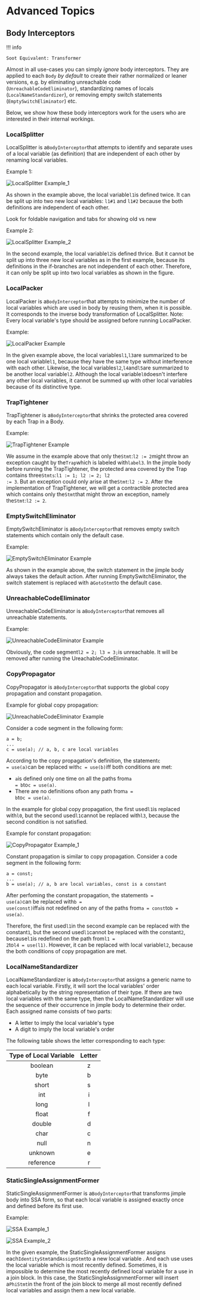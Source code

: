 # Advanced Topics

## Body Interceptors

!!! info

    Soot Equivalent: Transformer


Almost in all use-cases you can simply *ignore* body interceptors. They are applied to each `Body` *by default* to create their rather normalized or leaner versions, e.g. 
by eliminating unreachable code (`UnreachableCodeEliminator`), standardizing names of locals (`LocalNameStandardizer`), or removing empty switch statements (`EmptySwitchEliminator`) etc. 

Below, we show how these body interceptors work for the users who are interested in their internal workings.

### LocalSplitter

LocalSplitter is a<code>BodyInterceptor</code>that attempts to identify and separate uses of a local variable (as definition) that are independent of each other by renaming local variables.

Example 1: 

![LocalSplitter Example_1](./figures/LocalSplitter%20Example_1.png)

As shown in the example above, the local variable<code>l1</code>is defined twice. It can be split up into two new local variables: <code>l1#1</code> and <code>l1#2</code> because the both definitions are independent of each other. 



Look for foldable navigation and tabs for showing old vs new


Example 2:

![LocalSplitter Example_2](./figures/LocalSplitter%20Example_2.png)

In the second example, the local variable<code>l2</code>is defined thrice. But it cannot be split up into three new local variables as in the first example, because its definitions in the if-branches are not independent of each other. Therefore, it can only be split up into two local variables as shown in the figure.



### LocalPacker

LocalPacker is a<code>BodyInterceptor</code>that attempts to minimize the number of local variables which are used in body by reusing them, when it is possible. It corresponds to the inverse body transformation of LocalSplitter. Note: Every local variable's type should be assigned before running LocalPacker.

Example:

![LocalPacker Example](./figures/LocalPacker%20Example.png)

In the given example above, the local variables<code>l1</code>,<code>l3</code>are summarized to be one local variable<code>l1</code>, because they have the same type without interference with each other. Likewise, the local variables<code>l2</code>,<code>l4</code>and<code>l5</code>are summarized to be another local variable<code>l2</code>. Although the local variable<code>l0</code>doesn't interfere any other local variables, it cannot be summed up with other local variables because of its distinctive type.



### TrapTightener

TrapTightener is a<code>BodyInterceptor</code>that shrinks the protected area covered by each Trap in a Body. 

Example:

![TrapTightener Example](./figures/TrapTightener%20Example.png)

We assume in the example above that only the<code>Stmt</code>:<code>l2 := 2</code>might throw an exception caught by the<code>Trap</code>which is labeled with<code>label3</code>. In the jimple body before running the TrapTightener, the protected area covered by the Trap contains three<code>Stmts</code>:<code>l1 := 1; l2 := 2; l2 := 3</code>. But an exception could only arise at the<code>Stmt</code>:<code>l2 := 2</code>. After the implementation of TrapTightener, we will get a contractible protected area which contains only the<code>Stmt</code>that might throw an exception, namely the<code>Stmt</code>:<code>l2 := 2</code>.



### EmptySwitchEliminator

EmptySwitchEliminator is a<code>BodyInterceptor</code>that removes empty switch statements which contain only the default case.

Example: 

![EmptySwitchEliminator Example](./figures/EmptySwitchEliminator%20Example.png)

As shown in the example above, the switch statement in the jimple body always takes the default action. After running EmptySwitchEliminator, the switch statement is replaced with a<code>GotoStmt</code>to the default case.



### UnreachableCodeEliminator

UnreachableCodeEliminator is a<code>BodyInterceptor</code>that removes all unreachable statements.

Example: 

![UnreachableCodeEliminator Example](./figures/UnreachableCodeEliminator%20Example.png)

Obviously, the code segment<code>l2 = 2; l3 = 3;</code>is unreachable. It will be removed after running the UreachableCodeEliminator.



### CopyPropagator

CopyPropagator is a<code>BodyInterceptor</code>that supports the global copy propagation and constant propagation. 

Example for global copy propagation:

![UnreachableCodeEliminator Example](./figures/CopyPropagator%20Example_1.png)

Consider a code segment in the following form: 

```
a = b;
...
c = use(a); // a, b, c are local variables
```

According to the copy propagation's definition, the statement<code>c = use(a)</code>can be replaced with<code>c = use(b)</code>iff both conditions are met: 

* <code>a</code>is defined only one time on all the paths from<code>a = b</code>to<code>c = use(a)</code>.
* There are no definitions of<code>b</code>on any path from<code>a = b</code>to<code>c = use(a)</code>.

In the example for global copy propagation, the first used<code>l1</code>is replaced with<code>l0</code>, but the second used<code>l1</code>cannot be replaced with<code>l3</code>, because the second condition is not satisfied.

Example for constant propagation:

![CopyPropagator Example_1](figures/CopyPropagator%20Example_2.png)

Constant propagation is similar to copy propagation. Consider a code segment in the following form:

```
a = const;
...
b = use(a); // a, b are local variables, const is a constant
```

After perfoming the constant propagation, the statement<code>b = use(a)</code>can be replaced with<code>b = use(const)</code>iff<code>a</code>is not redefined on any of the paths from<code>a = const</code>to<code>b = use(a)</code>.

Therefore, the first used<code>l1</code>in the second example can be replaced with the constant<code>1</code>, but the second used<code>l1</code>cannot be replaced with the constant<code>2</code>, because<code>l1</code>is redefined on the path from<code>l1 = 2</code>to<code>l4 = use(l1)</code>.  However, it can be replaced with local variable<code>l2</code>, because the both conditions of copy propagation are met. 

### LocalNameStandardizer

LocalNameStandardizer is a<code>BodyInterceptor</code>that assigns a generic name to each local variable. Firstly, it will sort the local variables' order alphabetically by the string representation of their type. If there are two local variables with the same type, then the LocalNameStandardizer will use the sequence of their occurrence in jimple body to determine their order.  Each assigned name consists of two parts:

* A letter to imply the local variable's type
* A digit to imply the local variable's order

The following table shows the letter corresponding to each type:

| Type of Local Variable | Letter |
| :---------------: | :---------: |
|        boolean    |      z      |
|          byte     |      b      |
|         short     |      s      |
|          int      |      i      |
|          long     |      l      |
|         float     |      f      |
|         double    |      d      |
| char | c |
| null | n |
| unknown | e |
| reference | r |


### StaticSingleAssignmentFormer

StaticSingleAssignmentFormer is a<code>BodyInterceptor</code>that transforms jimple body into SSA form, so that each local variable is assigned exactly once and defined before its first use.

Example:

![SSA Example_1](./figures/SSA%20Example_1.png)

![SSA Example_2](./figures/SSA%20Example_2.png)

In the given example, the StaticSingleAssignmentFormer assigns each<code>IdentityStmt</code>and<code>AssignStmt</code>to a new local variable . And each use uses the local variable which is most recently defined. Sometimes, it is impossible to determine the most recently defined local variable for a use in a join block. In this case, the StaticSingleAssignmentFormer will insert a<code>PhiStmt</code>in the front of the join block to merge all most recently defined local variables and assign them a new local variable. 

